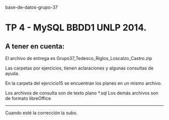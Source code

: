base-de-datos-grupo-37

TP 4 - MySQL BBDD1 UNLP 2014.
======================

A tener en cuenta: 
---
El archivo de entrega es Grupo37_Tedesco_Riglos_Loscalzo_Castro.zip

Las carpetas por ejercicios, tienen aclaraciones y algunas consultas de ayuda. 

En la carpeta del ejercicio15 se encuentran los planes en un mismo archivo.

Los archivos de consulta son de texto plano *.sql
Los demás archivos son de formato libreOffice

---

Cuando esté la corrección la subo.
